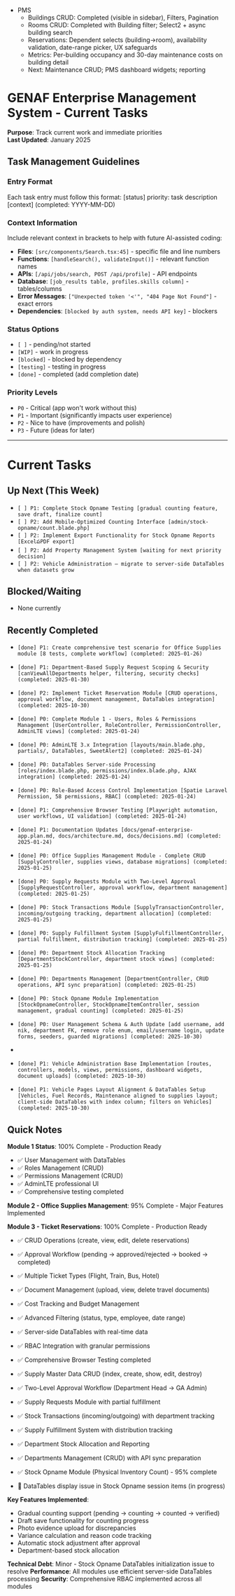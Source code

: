 - PMS
  - Buildings CRUD: Completed (visible in sidebar), Filters, Pagination
  - Rooms CRUD: Completed with Building filter; Select2 + async building search
  - Reservations: Dependent selects (building→room), availability validation, date-range picker, UX safeguards
  - Metrics: Per-building occupancy and 30-day maintenance costs on building detail
  - Next: Maintenance CRUD; PMS dashboard widgets; reporting
# GENAF Enterprise Management System - Current Tasks

**Purpose**: Track current work and immediate priorities  
**Last Updated**: January 2025

## Task Management Guidelines

### Entry Format

Each task entry must follow this format:
[status] priority: task description [context] (completed: YYYY-MM-DD)

### Context Information

Include relevant context in brackets to help with future AI-assisted coding:

-   **Files**: `[src/components/Search.tsx:45]` - specific file and line numbers
-   **Functions**: `[handleSearch(), validateInput()]` - relevant function names
-   **APIs**: `[/api/jobs/search, POST /api/profile]` - API endpoints
-   **Database**: `[job_results table, profiles.skills column]` - tables/columns
-   **Error Messages**: `["Unexpected token '<'", "404 Page Not Found"]` - exact errors
-   **Dependencies**: `[blocked by auth system, needs API key]` - blockers

### Status Options

-   `[ ]` - pending/not started
-   `[WIP]` - work in progress
-   `[blocked]` - blocked by dependency
-   `[testing]` - testing in progress
-   `[done]` - completed (add completion date)

### Priority Levels

-   `P0` - Critical (app won't work without this)
-   `P1` - Important (significantly impacts user experience)
-   `P2` - Nice to have (improvements and polish)
-   `P3` - Future (ideas for later)

---

# Current Tasks

## Up Next (This Week)

-   `[ ] P1: Complete Stock Opname Testing [gradual counting feature, save draft, finalize count]`
-   `[ ] P2: Add Mobile-Optimized Counting Interface [admin/stock-opname/count.blade.php]`
-   `[ ] P2: Implement Export Functionality for Stock Opname Reports [ExcelపPDF export]`
-   `[ ] P2: Add Property Management System [waiting for next priority decision]`
-   `[ ] P2: Vehicle Administration – migrate to server-side DataTables when datasets grow`

## Blocked/Waiting

-   None currently

## Recently Completed

-   `[done] P1: Create comprehensive test scenario for Office Supplies module [8 tests, complete workflow] (completed: 2025-01-26)`
-   `[done] P1: Department-Based Supply Request Scoping & Security [canViewAllDepartments helper, filtering, security checks] (completed: 2025-01-30)`
-   `[done] P2: Implement Ticket Reservation Module [CRUD operations, approval workflow, document management, DataTables integration] (completed: 2025-10-30)`

-   `[done] P0: Complete Module 1 - Users, Roles & Permissions Management [UserController, RoleController, PermissionController, AdminLTE views] (completed: 2025-01-24)`
-   `[done] P0: AdminLTE 3.x Integration [layouts/main.blade.php, partials/, DataTables, SweetAlert2] (completed: 2025-01-24)`
-   `[done] P0: DataTables Server-side Processing [roles/index.blade.php, permissions/index.blade.php, AJAX integration] (completed: 2025-01-24)`
-   `[done] P0: Role-Based Access Control Implementation [Spatie Laravel Permission, 58 permissions, RBAC] (completed: 2025-01-24)`
-   `[done] P1: Comprehensive Browser Testing [Playwright automation, user workflows, UI validation] (completed: 2025-01-24)`
-   `[done] P1: Documentation Updates [docs/genaf-enterprise-app.plan.md, docs/architecture.md, docs/decisions.md] (completed: 2025-01-24)`
-   `[done] P0: Office Supplies Management Module - Complete CRUD [SupplyController, supplies views, database migrations] (completed: 2025-01-25)`
-   `[done] P0: Supply Requests Module with Two-Level Approval [SupplyRequestController, approval workflow, department management] (completed: 2025-01-25)`
-   `[done] P0: Stock Transactions Module [SupplyTransactionController, incoming/outgoing tracking, department allocation] (completed: 2025-01-25)`
-   `[done] P0: Supply Fulfillment System [SupplyFulfillmentController, partial fulfillment, distribution tracking] (completed: 2025-01-25)`
-   `[done] P0: Department Stock Allocation Tracking [DepartmentStockController, department stock views] (completed: 2025-01-25)`
-   `[done] P0: Departments Management [DepartmentController, CRUD operations, API sync preparation] (completed: 2025-01-25)`
-   `[done] P0: Stock Opname Module Implementation [StockOpnameController, StockOpnameItemController, session management, gradual counting] (completed: 2025-01-25)`
-   `[done] P0: User Management Schema & Auth Update [add username, add nik, department FK, remove role enum, email/username login, update forms, seeders, guarded migrations] (completed: 2025-10-30)`
-
-   `[done] P1: Vehicle Administration Base Implementation [routes, controllers, models, views, permissions, dashboard widgets, document uploads] (completed: 2025-10-30)`
-   `[done] P1: Vehicle Pages Layout Alignment & DataTables Setup [Vehicles, Fuel Records, Maintenance aligned to supplies layout; client-side DataTables with index column; filters on Vehicles] (completed: 2025-10-30)`

## Quick Notes

**Module 1 Status**: 100% Complete - Production Ready

-   ✅ User Management with DataTables
-   ✅ Roles Management (CRUD)
-   ✅ Permissions Management (CRUD)
-   ✅ AdminLTE professional UI
-   ✅ Comprehensive testing completed

**Module 2 - Office Supplies Management**: 95% Complete - Major Features Implemented

**Module 3 - Ticket Reservations**: 100% Complete - Production Ready

-   ✅ CRUD Operations (create, view, edit, delete reservations)
-   ✅ Approval Workflow (pending → approved/rejected → booked → completed)
-   ✅ Multiple Ticket Types (Flight, Train, Bus, Hotel)
-   ✅ Document Management (upload, view, delete travel documents)
-   ✅ Cost Tracking and Budget Management
-   ✅ Advanced Filtering (status, type, employee, date range)
-   ✅ Server-side DataTables with real-time data
-   ✅ RBAC Integration with granular permissions
-   ✅ Comprehensive Browser Testing completed

-   ✅ Supply Master Data CRUD (index, create, show, edit, destroy)
-   ✅ Two-Level Approval Workflow (Department Head → GA Admin)
-   ✅ Supply Requests Module with partial fulfillment
-   ✅ Stock Transactions (incoming/outgoing) with department tracking
-   ✅ Supply Fulfillment System with distribution tracking
-   ✅ Department Stock Allocation and Reporting
-   ✅ Departments Management (CRUD) with API sync preparation
-   ✅ Stock Opname Module (Physical Inventory Count) - 95% complete
-   🔄 DataTables display issue in Stock Opname session items (in progress)

**Key Features Implemented**:

-   Gradual counting support (pending → counting → counted → verified)
-   Draft save functionality for counting progress
-   Photo evidence upload for discrepancies
-   Variance calculation and reason code tracking
-   Automatic stock adjustment after approval
-   Department-based stock allocation

**Technical Debt**: Minor - Stock Opname DataTables initialization issue to resolve
**Performance**: All modules use efficient server-side DataTables processing
**Security**: Comprehensive RBAC implemented across all modules
